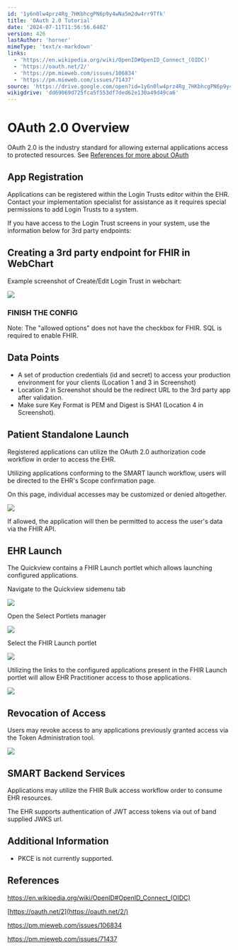 ```yaml
---
id: '1y6n0lw4prz4Rg_7HKbhcgPN6p9y4wNa5m2dw4rr9Tfk'
title: 'OAuth 2.0 Tutorial'
date: '2024-07-11T11:56:56.640Z'
version: 426
lastAuthor: 'horner'
mimeType: 'text/x-markdown'
links:
  - 'https://en.wikipedia.org/wiki/OpenID#OpenID_Connect_(OIDC)'
  - 'https://oauth.net/2/'
  - 'https://pm.mieweb.com/issues/106834'
  - 'https://pm.mieweb.com/issues/71437'
source: 'https://drive.google.com/open?id=1y6n0lw4prz4Rg_7HKbhcgPN6p9y4wNa5m2dw4rr9Tfk'
wikigdrive: 'dd69069d725fca5f553df7ded62e130a49d49ca6'
---
```

# OAuth 2.0 Overview

OAuth 2.0 is the industry standard for allowing external applications access to protected resources. See [References for more about OAuth](#references)

## App Registration

Applications can be registered within the Login Trusts editor within the EHR. Contact your implementation specialist for assistance as it requires special permissions to add Login Trusts to a system.

If you have access to the Login Trust screens in your system, use the information below for 3rd party endpoints:

## Creating a 3rd party endpoint for FHIR in WebChart

Example screenshot of Create/Edit Login Trust in webchart:

![](../oauth-2.0-tutorial.assets/640fd9675415a734b06608a084d759a1.png)

### FINISH THE CONFIG

Note: The "allowed options" does not have the checkbox for FHIR.  SQL is required to enable FHIR.

## Data Points

* A set of production credentials (id and secret) to access your production environment for your clients  (Location 1 and 3 in Screenshot)
* Location 2 in Screenshot should be the redirect URL to the 3rd party app after validation.
* Make sure Key Format is PEM and Digest is SHA1 (Location 4 in Screenshot).

## Patient Standalone Launch

Registered applications can utilize the OAuth 2.0 authorization code workflow in order to access the EHR.

Utilizing applications conforming to the SMART launch workflow, users will be directed to the EHR's Scope confirmation page.

On this page, individual accesses may be customized or denied altogether.

![](../oauth-2.0-tutorial.assets/9342a1b459cf31ae58c01edf74094894.png)

If allowed, the application will then be permitted to access the user's data via the FHIR API.

## EHR Launch

The Quickview contains a FHIR Launch portlet which allows launching configured applications.

Navigate to the Quickview sidemenu tab

![](../oauth-2.0-tutorial.assets/96badb5c6f9b75b63741a94bb9c552f2.png)

Open the Select Portlets manager

![](../oauth-2.0-tutorial.assets/c1629683b0a19ba5d8c3a9b36295fa1c.png)

Select the FHIR Launch portlet

![](../oauth-2.0-tutorial.assets/04d97094b29274c805888eb83963ad69.png)

Utilizing the links to the configured applications present in the FHIR Launch portlet will allow EHR Practitioner access to those applications.

![](../oauth-2.0-tutorial.assets/758ff21d8af26d1e930bcb8aed3706e4.png)

## Revocation of Access

Users may revoke access to any applications previously granted access via the Token Administration tool.

![](../oauth-2.0-tutorial.assets/1c635a0c5501b22f3688af9a5ba043cd.png)

## SMART Backend Services

Applications may utilize the FHIR Bulk access workflow order to consume EHR resources.

The EHR supports authentication of JWT access tokens via out of band supplied JWKS url.

## Additional Information

* PKCE is not currently supported.

## References

https://en.wikipedia.org/wiki/OpenID#OpenID_Connect_(OIDC)

[https://oauth.net/2](https://oauth.net/2/)

https://pm.mieweb.com/issues/106834

https://pm.mieweb.com/issues/71437
